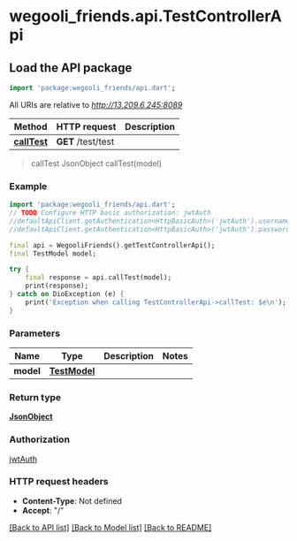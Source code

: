 # wegooli_friends.api.TestControllerApi

## Load the API package

```dart
import 'package:wegooli_friends/api.dart';
```

All URIs are relative to *http://13.209.6.245:8089*

| Method                                        | HTTP request       | Description |
| --------------------------------------------- | ------------------ | ----------- |
| [**callTest**](TestControllerApi.md#calltest) | **GET** /test/test |

> callTest
> JsonObject callTest(model)

### Example

```dart
import 'package:wegooli_friends/api.dart';
// TODO Configure HTTP basic authorization: jwtAuth
//defaultApiClient.getAuthentication<HttpBasicAuth>('jwtAuth').username = 'YOUR_USERNAME'
//defaultApiClient.getAuthentication<HttpBasicAuth>('jwtAuth').password = 'YOUR_PASSWORD';

final api = WegooliFriends().getTestControllerApi();
final TestModel model;

try {
    final response = api.callTest(model);
    print(response);
} catch on DioException (e) {
    print('Exception when calling TestControllerApi->callTest: $e\n');
}
```

### Parameters

| Name      | Type                 | Description | Notes |
| --------- | -------------------- | ----------- | ----- |
| **model** | [**TestModel**](.md) |             |

### Return type

[**JsonObject**](JsonObject.md)

### Authorization

[jwtAuth](../README.md#jwtAuth)

### HTTP request headers

- **Content-Type**: Not defined
- **Accept**: "/"

[[Back to API list]](../README.md#documentation-for-api-endpoints)
[[Back to Model list]](../README.md#documentation-for-models)
[[Back to README]](../README.md)
